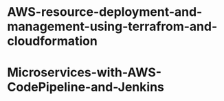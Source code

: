 # AWS-resource-deployment-and-management-using-terrafrom-and-cloudformation
# Microservices-with-AWS-CodePipeline-and-Jenkins
